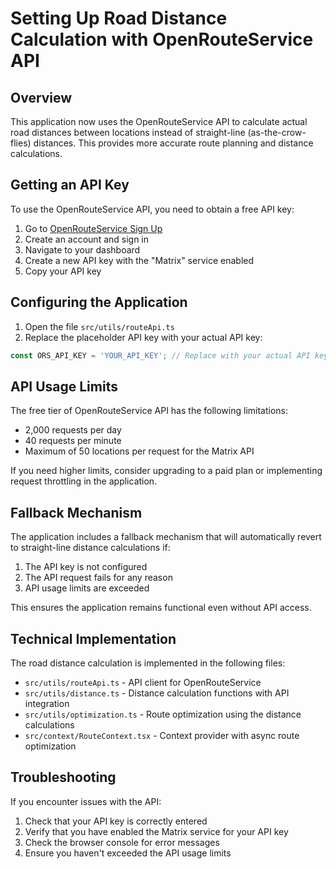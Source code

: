 # Setting Up Road Distance Calculation with OpenRouteService API

## Overview

This application now uses the OpenRouteService API to calculate actual road distances between locations instead of straight-line (as-the-crow-flies) distances. This provides more accurate route planning and distance calculations.

## Getting an API Key

To use the OpenRouteService API, you need to obtain a free API key:

1. Go to [OpenRouteService Sign Up](https://openrouteservice.org/dev/#/signup)
2. Create an account and sign in
3. Navigate to your dashboard
4. Create a new API key with the "Matrix" service enabled
5. Copy your API key

## Configuring the Application

1. Open the file `src/utils/routeApi.ts`
2. Replace the placeholder API key with your actual API key:

```typescript
const ORS_API_KEY = 'YOUR_API_KEY'; // Replace with your actual API key
```

## API Usage Limits

The free tier of OpenRouteService API has the following limitations:

- 2,000 requests per day
- 40 requests per minute
- Maximum of 50 locations per request for the Matrix API

If you need higher limits, consider upgrading to a paid plan or implementing request throttling in the application.

## Fallback Mechanism

The application includes a fallback mechanism that will automatically revert to straight-line distance calculations if:

1. The API key is not configured
2. The API request fails for any reason
3. API usage limits are exceeded

This ensures the application remains functional even without API access.

## Technical Implementation

The road distance calculation is implemented in the following files:

- `src/utils/routeApi.ts` - API client for OpenRouteService
- `src/utils/distance.ts` - Distance calculation functions with API integration
- `src/utils/optimization.ts` - Route optimization using the distance calculations
- `src/context/RouteContext.tsx` - Context provider with async route optimization

## Troubleshooting

If you encounter issues with the API:

1. Check that your API key is correctly entered
2. Verify that you have enabled the Matrix service for your API key
3. Check the browser console for error messages
4. Ensure you haven't exceeded the API usage limits